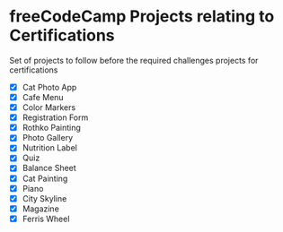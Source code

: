 # freeCodeCamp Projects relating to Certifications

 Set of projects to follow before the required challenges projects for
 certifications

 - [x] Cat Photo App
 - [x] Cafe Menu
 - [x] Color Markers
 - [x] Registration Form
 - [x] Rothko Painting
 - [x] Photo Gallery
 - [x] Nutrition Label
 - [x] Quiz
 - [x] Balance Sheet
 - [x] Cat Painting
 - [x] Piano
 - [x] City Skyline
 - [x] Magazine
 - [x] Ferris Wheel
